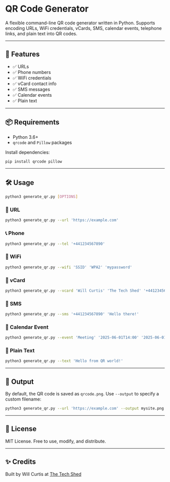 # QR Code Generator

A flexible command-line QR code generator written in Python. Supports encoding URLs, WiFi credentials, vCards, SMS, calendar events, telephone links, and plain text into QR codes.

---

## 🚀 Features

- ✅ URLs
- ✅ Phone numbers
- ✅ WiFi credentials
- ✅ vCard contact info
- ✅ SMS messages
- ✅ Calendar events
- ✅ Plain text

---

## 📦 Requirements

- Python 3.6+
- `qrcode` and `Pillow` packages

Install dependencies:

```bash
pip install qrcode pillow
```

---

## 🛠 Usage

```bash
python3 generate_qr.py [OPTIONS]
```

### 🔗 URL

```bash
python3 generate_qr.py --url 'https://example.com'
```

### 📞 Phone

```bash
python3 generate_qr.py --tel '+441234567890'
```

### 📶 WiFi

```bash
python3 generate_qr.py --wifi 'SSID' 'WPA2' 'mypassword'
```

### 👤 vCard

```bash
python3 generate_qr.py --vcard 'Will Curtis' 'The Tech Shed' '+441234567890' 'will@example.com' 'CTO'
```

### 💬 SMS

```bash
python3 generate_qr.py --sms '+441234567890' 'Hello there!'
```

### 📅 Calendar Event

```bash
python3 generate_qr.py --event 'Meeting' '2025-06-01T14:00' '2025-06-01T15:00' 'HQ' 'Discuss roadmap'
```

### 📝 Plain Text

```bash
python3 generate_qr.py --text 'Hello from QR world!'
```

---

## 💾 Output

By default, the QR code is saved as `qrcode.png`. Use `--output` to specify a custom filename:

```bash
python3 generate_qr.py --url 'https://example.com' --output mysite.png
```

---

## 📁 License

MIT License. Free to use, modify, and distribute.

---

## ✨ Credits

Built by Will Curtis at <a href="https://thetechshed.dev">The Tech Shed</a>
